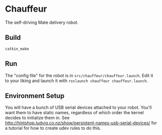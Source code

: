 # Chauffeur

The self-driving Mate delivery robot.

## Build

```shell
catkin_make
```

## Run

The "config file" for the robot is in `src/chauffeur/chauffeur.launch`. Edit it
to your liking and launch it with `roslaunch chauffeur chauffeur.launch`.

## Environment Setup

You will have a bunch of USB serial devices attached to your robot. You'll want
them to have static names, regardless of which order the kernel decides to
initialize them in. See
http://hintshop.ludvig.co.nz/show/persistent-names-usb-serial-devices/ for
a tutorial for how to create udev rules to do this.

